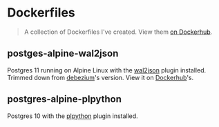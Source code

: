# Dockerfiles

> A collection of Dockerfiles I've created. View them [on Dockerhub](https://hub.docker.com/r/djmccormick).


## postges-alpine-wal2json

Postgres 11 running on Alpine Linux with the [wal2json](https://github.com/eulerto/wal2json) plugin installed. Trimmed down from [debezium](https://github.com/debezium/docker-images/tree/master/postgres/11-alpine)'s version. View it on [Dockerhub](https://cloud.docker.com/repository/docker/djmccormick/postgres-alpine-wal2json)'s.


## postgres-alpine-plpython

Postgres 10 with the [plpython](https://github.com/postgres/postgres/tree/master/src/pl/plpython) plugin installed.
